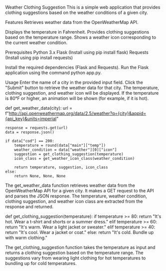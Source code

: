 Weather Clothing Suggestion
This is a simple web application that provides clothing suggestions based on the weather conditions of a given city.

Features
Retrieves weather data from the OpenWeatherMap API.

Displays the temperature in Fahrenheit.
Provides clothing suggestions based on the temperature range.
Shows a weather icon corresponding to the current weather condition.

Prerequisites
Python 3.x
Flask (Install using pip install flask)
Requests (Install using pip install requests)



Install the required dependencies (Flask and Requests).
Run the Flask application using the command python app.py.


Usage
Enter the name of a city in the provided input field.
Click the "Submit" button to retrieve the weather data for that city.
The temperature, clothing suggestion, and weather icon will be displayed.
If the temperature is 80°F or higher, an animation will be shown (for example, if it is hot).



def get_weather_data(city):
    url = f"http://api.openweathermap.org/data/2.5/weather?q={city}&appid={api_key}&units=imperial"

    response = requests.get(url)
    data = response.json()

    if data["cod"] == 200:
        temperature = round(data["main"]["temp"])
        weather_condition = data["weather"][0]["icon"]
        suggestion = get_clothing_suggestion(temperature)
        icon_class = get_weather_icon_class(weather_condition)

        return temperature, suggestion, icon_class
    else:
        return None, None, None
        
The get_weather_data function retrieves weather data from the OpenWeatherMap API for a given city. It makes a GET request to the API and parses the JSON response. The temperature, weather condition, clothing suggestion, and weather icon class are extracted from the response and returned.


def get_clothing_suggestion(temperature):
    if temperature >= 80:
        return "It's hot. Wear a t-shirt and shorts or a summer dress."
    elif temperature >= 60:
        return "It's warm. Wear a light jacket or sweater."
    elif temperature >= 40:
        return "It's cool. Wear a jacket or coat."
    else:
        return "It's cold. Bundle up with warm clothing."
        
The get_clothing_suggestion function takes the temperature as input and returns a clothing suggestion based on the temperature range. The suggestions vary from wearing light clothing for hot temperatures to bundling up for cold temperatures.

